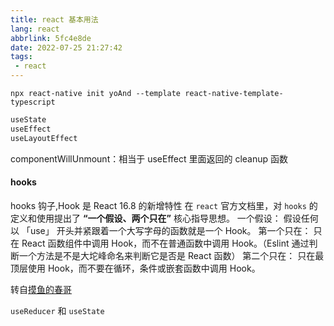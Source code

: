 ```yaml
---
title: react 基本用法
lang: react
abbrlink: 5fc4e8de
date: 2022-07-25 21:27:42
tags:
 - react
---
```


`npx react-native init yoAnd --template react-native-template-typescript`

```javaScript
useState
useEffect
useLayoutEffect 
```

componentWillUnmount：相当于 useEffect 里面返回的 cleanup 函数


#### hooks 
hooks 钩子,Hook 是 React 16.8 的新增特性
在 `react` 官方文档里，对 `hooks` 的定义和使用提出了 **“一个假设、两个只在”** 核心指导思想。
一个假设： 假设任何以 「use」 开头并紧跟着一个大写字母的函数就是一个 Hook。
第一个只在： 只在 React 函数组件中调用 Hook，而不在普通函数中调用 Hook。（Eslint 通过判断一个方法是不是大坨峰命名来判断它是否是 React 函数）
第二个只在： 只在最顶层使用 Hook，而不要在循环，条件或嵌套函数中调用 Hook。

转自[摸鱼的春哥](https://juejin.cn/post/7066951709678895141)


`useReducer` 和 `useState`


